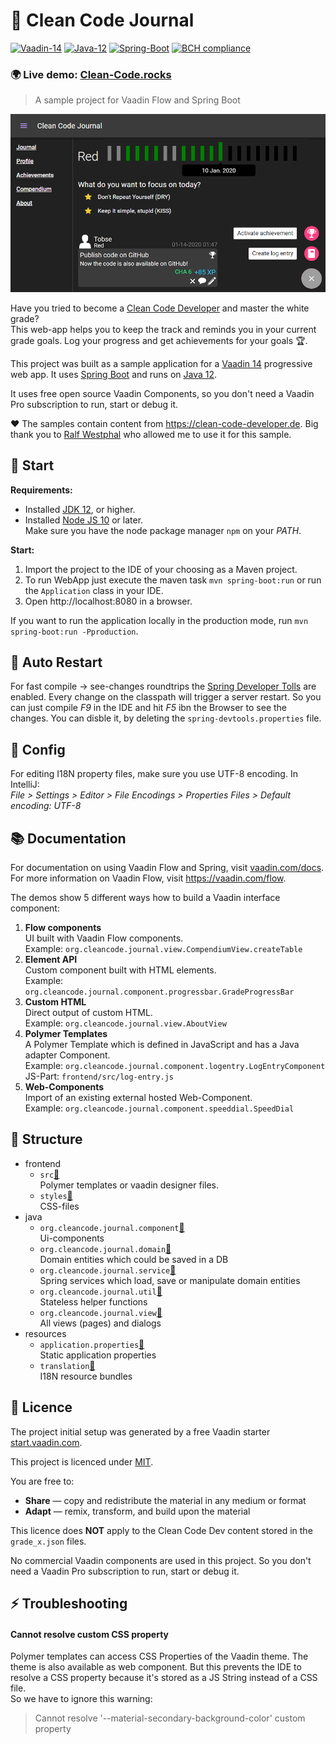 # 📓 Clean Code Journal
[![Vaadin-14](https://img.shields.io/badge/Vaadin-14.1.3-blue.svg?style=flat)](https://vaadin.com/)
[![Java-12](https://img.shields.io/badge/Java-12-red.svg?style=flat&logo=Java&logoColor=white)](https://www.oracle.com/technetwork/java/javase/12-relnote-issues-5211422.html)
[![Spring-Boot](https://img.shields.io/badge/Spring_Boot-2.2.2-6DB33F.svg?style=flat&logo=Springt&logoColor=white)](https://vaadin.com/)
[![BCH compliance](https://bettercodehub.com/edge/badge/TobseF/CleanCodeDeveloperJournal?branch=dev)](https://bettercodehub.com/)

### 🌍 Live demo: [Clean-Code.rocks](http://clean-code.rocks)

> A sample project for Vaadin Flow and Spring Boot

[![Screenshot](https://raw.githubusercontent.com/TobseF/CleanCodeDeveloperJournal/gh-pages/image/screenshot.png)](http://clean-code.rocks)

Have you tried to become a [Clean Code Developer](https://clean-code-developer.de/) and master the white grade?  
This web-app helps you to keep the track and reminds you in your current grade goals.
Log your progress and get achievements for your goals 🏆.

This project was built as a sample application for a [Vaadin 14](https://vaadin.com/) progressive web app. 
It uses [Spring Boot](https://spring.io/projects/spring-boot) and runs on [Java 12](https://jdk.java.net/13/).

It uses free open source Vaadin Components, so you don't need a Vaadin Pro subscription to run, start or debug it. 

❤ The samples contain content from https://clean-code-developer.de. 
  Big thank you to [Ralf Westphal](https://ralfw.de/) who allowed me to use it for this sample. 
  
## 🚀 Start

**Requirements:**
 * Installed [JDK 12](https://jdk.java.net/13/), or higher.
 * Installed [Node JS 10](https://nodejs.org/en/download/) or later.  
   Make sure you have the node package manager `npm` on your _PATH_.

**Start:**
 1. Import the project to the IDE of your choosing as a Maven project.  
 2. To run WebApp just execute the maven task `mvn spring-boot:run` or run the `Application` class in your IDE.  
 3. Open http://localhost:8080 in a browser.

If you want to run the application locally in the production mode, run `mvn spring-boot:run -Pproduction`.

## 🔁 Auto Restart
For fast compile -> see-changes roundtrips the 
[Spring Developer Tolls](https://docs.spring.io/spring-boot/docs/1.5.16.RELEASE/reference/html/using-boot-devtools.html)
are enabled. Every change on the classpath will trigger a server restart. So you can just compile _F9_ in the IDE and 
hit _F5_ ibn the Browser to see the changes. You can disble it, by deleting the `spring-devtools.properties` file.

## 🔧 Config
For editing I18N property files, make sure you use UTF-8 encoding. In IntelliJ:  
_File > Settings > Editor > File Encodings > Properties Files > Default encoding: UTF-8_ 

## 📚 Documentation

For documentation on using Vaadin Flow and Spring, visit [vaadin.com/docs](https://vaadin.com/docs/flow/spring/tutorial-spring-basic.html).  
For more information on Vaadin Flow, visit https://vaadin.com/flow.

The demos show 5 different ways how to build a Vaadin interface component:

1. **Flow components**  
   UI built with Vaadin Flow components.  
   Example: `org.cleancode.journal.view.CompendiumView.createTable`
2. **Element API**  
   Custom component built with HTML elements.  
   Example: `org.cleancode.journal.component.progressbar.GradeProgressBar`
3. **Custom HTML**  
   Direct output of custom HTML.  
   Example: `org.cleancode.journal.view.AboutView`
4. **Polymer Templates**  
   A Polymer Template which is defined in JavaScript and has a Java adapter Component.  
   Example: `org.cleancode.journal.component.logentry.LogEntryComponent`  
   JS-Part: `frontend/src/log-entry.js`
5. **Web-Components**  
   Import of an existing external hosted Web-Component.  
   Example: `org.cleancode.journal.component.speeddial.SpeedDial`

## 📁 Structure
 * frontend
   * `src`[📎](/frontend/src)  
   Polymer templates or vaadin designer files.
   * `styles`[📎](/frontend/styles)  
   CSS-files
 * java
    * `org.cleancode.journal.component`[📎](/src/main/java/org/cleancode/journal/component)  
    Ui-components
    * `org.cleancode.journal.domain`[📎](/src/main/java/org/cleancode/journal/domain)  
    Domain entities which could be saved in a DB
    * `org.cleancode.journal.service`[📎](/src/main/java/org/cleancode/journal/service)  
    Spring services which load, save or manipulate domain entities
    * `org.cleancode.journal.util`[📎](/src/main/java/org/cleancode/journal/util)  
    Stateless helper functions  
    * `org.cleancode.journal.view`[📎](/src/main/java/org/cleancode/journal/view)  
    All views (pages) and dialogs       
* resources
   * `application.properties`[📎](/src/main/resources/application.properties)  
   Static application properties
   * `translation`[📎](/src/main/resources/translation_en.properties)  
   I18N resource bundles

## 📜 Licence
The project initial setup was generated by a free Vaadin starter [start.vaadin.com](https://vaadin.com/start/latest).

This project is licenced under [MIT](https://github.com/TobseF/CleanCodeDeveloperJournal/blob/dev/LICENSE.txt).  
  
You are free to:
 * **Share** — copy and redistribute the material in any medium or format
 * **Adapt** — remix, transform, and build upon the material

This licence does **NOT** apply to the Clean Code Dev content stored in the `grade_x.json` files.
 
No commercial Vaadin components are used in this project. So you don't need a Vaadin Pro subscription to run, start or debug it.

## ⚡ Troubleshooting

#### Cannot resolve custom CSS property
Polymer templates can access CSS Properties of the Vaadin theme.
The theme is also available as web component. But this prevents the IDE to resolve a CSS property because it's stored as a JS String instead of a CSS file.  
So we have to ignore this warning:  
> Cannot resolve '--material-secondary-background-color' custom property
 